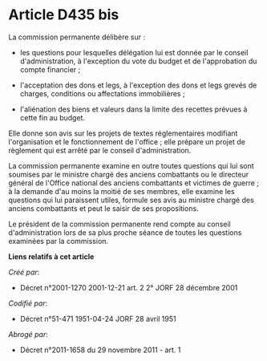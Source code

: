 # Article D435 bis

La commission permanente délibère sur :

- les questions pour lesquelles délégation lui est donnée par le conseil d'administration, à l'exception du vote du budget et
de l'approbation du compte financier ;

- l'acceptation des dons et legs, à l'exception des dons et legs grevés de charges, conditions ou affectations immobilières ;

- l'aliénation des biens et valeurs dans la limite des recettes prévues à cette fin au budget.

Elle donne son avis sur les projets de textes réglementaires modifiant l'organisation et le fonctionnement de l'office ; elle
prépare un projet de règlement qui est arrêté par le conseil d'administration.

La commission permanente examine en outre toutes questions qui lui sont soumises par le ministre chargé des anciens
combattants ou le directeur général de l'Office national des anciens combattants et victimes de guerre ; à la demande d'au
moins la moitié de ses membres, elle examine les questions qui lui paraissent utiles, formule ses avis au ministre chargé des
anciens combattants et peut le saisir de ses propositions.

Le président de la commission permanente rend compte au conseil d'administration lors de sa plus proche séance de toutes les
questions examinées par la commission.

**Liens relatifs à cet article**

_Créé par_:

  - Décret n°2001-1270 2001-12-21 art. 2 2° JORF 28 décembre 2001

_Codifié par_:

  - Décret n°51-471 1951-04-24 JORF 28 avril 1951

_Abrogé par_:

  - Décret n°2011-1658 du 29 novembre 2011 - art. 1
